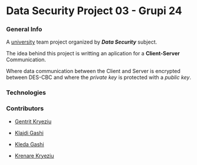 # Data Security Project 03 - Grupi 24 

### General Info 

A [university](https://fiek.uni-pr.edu) team project organized by ***Data Security*** subject.

The idea behind this project is writting an aplication for a **Client-Server** Communication.

Where data communication between the Client and Server is encrypted between DES-CBC and where the *private key* is protected with a *public key*.


### Technologies 





### Contributors

- [Gentrit Kryeziu](https://github.com/Gentrit851)

- [Klajdi Gashi](https://github.com/KlajdiGashi)

- [Kleda Gashi](https://github.com/kledagashi)

- [Krenare Kryeziu](https://github.com/Krenare158)
